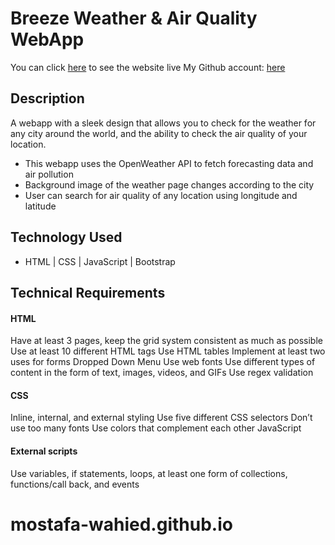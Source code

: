 # Breeze Weather & Air Quality WebApp

You can click [here](https://mostafa-wahied.github.io/index.html) to see the website live
My Github account: [here](https://github.com/Mostafa-Wahied)


## Description

A webapp with a sleek design that allows you to check for the weather for any city around the world, and the ability to check the air quality of your location.

* This webapp uses the OpenWeather API to fetch forecasting data and air pollution
* Background image of the weather page changes according to the city
* User can search for air quality of any location using longitude and latitude




## Technology Used

* HTML | CSS | JavaScript | Bootstrap 

## Technical Requirements
#### HTML
 Have at least 3 pages, keep the grid system consistent as much as possible
 Use at least 10 different HTML tags
 Use HTML tables
 Implement at least two uses for forms
 Dropped Down Menu
 Use web fonts
 Use different types of content in the form of text, images, videos, and GIFs
 Use regex validation
#### CSS
 Inline, internal, and external styling
 Use five different CSS selectors
 Don’t use too many fonts
 Use colors that complement each other
JavaScript
 #### External scripts
 Use variables, if statements, loops, at least one form of collections, functions/call back, and events
# mostafa-wahied.github.io
